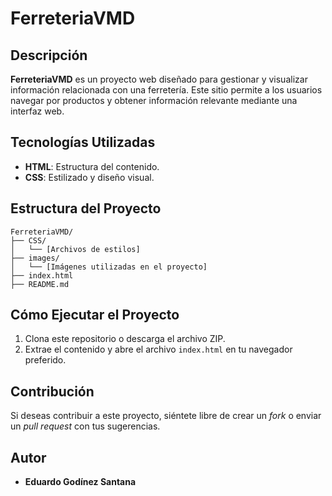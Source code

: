 # FerreteriaVMD

## Descripción
**FerreteriaVMD** es un proyecto web diseñado para gestionar y visualizar información relacionada con una ferretería. Este sitio permite a los usuarios navegar por productos y obtener información relevante mediante una interfaz web.

## Tecnologías Utilizadas
- **HTML**: Estructura del contenido.
- **CSS**: Estilizado y diseño visual.

## Estructura del Proyecto
```
FerreteriaVMD/
├── CSS/
│   └── [Archivos de estilos]
├── images/
│   └── [Imágenes utilizadas en el proyecto]
├── index.html
├── README.md
```

## Cómo Ejecutar el Proyecto
1. Clona este repositorio o descarga el archivo ZIP.
2. Extrae el contenido y abre el archivo `index.html` en tu navegador preferido.

## Contribución
Si deseas contribuir a este proyecto, siéntete libre de crear un *fork* o enviar un *pull request* con tus sugerencias.

## Autor
- **Eduardo Godínez Santana**

